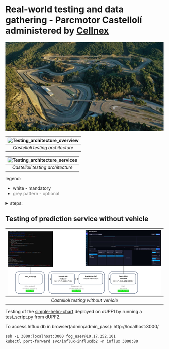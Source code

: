 
# Real-world testing and data gathering - Parcmotor Castellolí administered by [Cellnex](https://www.cellnex.com/news/noticia-105/)

![parcmotor_castelloli](assets/images/parcmotor_castelloli.jpeg "Parcmotor Castelloli")

| ![Testing_architecture_overview](assets/images/Architecture_Overview–Parcmotor_Castelloli.png "Testing architecture overview") |
| :----------------------------------------------------------------------------------------------------------------------------: |
|                                               *Castellolí testing architecture*                                                |

| ![Testing_architecture_services](assets/images/Architecture_Overview–Parcmotor_Castelloli_services.png "Testing architecture services") |
| :-------------------------------------------------------------------------------------------------------------------------------------: |
|                                                    *Castellolí testing architecture*                                                    |

legend: 

* white - mandatory
* <span style="color:grey">grey pattern - optional</span>

<details markdown>
<summary>steps:</summary>

* prepare the Kserve model and helm charts
* make testing requests before the day of testing
* run the real-world test with vehicles in Castelloli
* query and save Kepler stats (CPU,RAM usage + CO2 estimation) from Prometheus
* query and save measurements and predictions from Prometheus
* make screenshots: Grafana, NBC environment
* make vehicle pictures
</details>

## Testing of prediction service without vehicle

| ![Testing_without_vehicle](assets/images/testing_without_vehicle.png "Testing without vehicle") |
| :---------------------------------------------------------------------------------------------: |
|                              *Castellolí testing without vehicle*                               |

Testing of the [simple-helm-chart](https://github.com/5uperpalo/success6g-edge/tree/main/inference_model_helm_charts) deployed on dUPF1 by running a [test_script.py](https://github.com/5uperpalo/success6g-edge/tree/main/) from dUPF2.

To access Influx db in browser(admin/admin_pass): http://localhost:3000/
```
ssh -L 3000:localhost:3000 fog_user@10.17.252.101
kubectl port-forward svc/influx-influxdb2 -n influx 3000:80
``` 